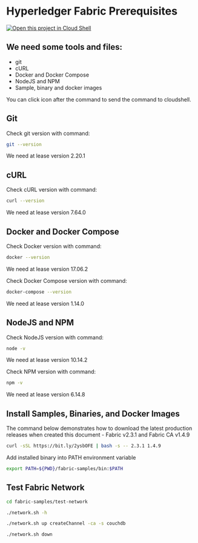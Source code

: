 # Hyperledger Fabric Prerequisites

[![Open this project in Cloud Shell](http://gstatic.com/cloudssh/images/open-btn.png)](https://console.cloud.google.com/cloudshell/open?git_repo=https://github.com/incubate-co-th/fabric-course.git&page=editor&tutorial=prerequisites.md)

## We need some tools and files:

- git
- cURL
- Docker and Docker Compose
- NodeJS and NPM
- Sample, binary and docker images

You can click icon <walkthrough-cloud-shell-icon></walkthrough-cloud-shell-icon> after the command to send the command
to cloudshell.

## Git

Check git version with command:

```bash
git --version
```

We need at lease version 2.20.1

## cURL

Check cURL version with command:

```bash
curl --version
```

We need at lease version 7.64.0

## Docker and Docker Compose

Check Docker version with command:

```bash
docker --version
```

We need at lease version 17.06.2

Check Docker Compose version with command:

```bash
docker-compose --version
```

We need at lease version 1.14.0

## NodeJS and NPM

Check NodeJS version with command:

```bash
node -v
```

We need at lease version 10.14.2

Check NPM version with command:

```bash
npm -v
```

We need at lease version 6.14.8

## Install Samples, Binaries, and Docker Images

The command below demonstrates how to download the latest production releases when created this document - Fabric v2.3.1
and Fabric CA v1.4.9

```bash
curl -sSL https://bit.ly/2ysbOFE | bash -s -- 2.3.1 1.4.9
```

Add installed binary into PATH environment variable

```bash
export PATH=${PWD}/fabric-samples/bin:$PATH
```

## Test Fabric Network

```bash
cd fabric-samples/test-network
```

```bash
./network.sh -h
```

```bash
./network.sh up createChannel -ca -s couchdb
```

```bash
./network.sh down
```



